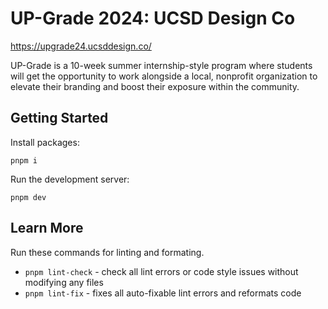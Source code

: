 # UP-Grade 2024: UCSD Design Co

https://upgrade24.ucsddesign.co/

UP-Grade is a 10-week summer internship-style program where students will get the opportunity to work alongside a local, nonprofit organization to elevate their branding and boost their exposure within the community.

## Getting Started

Install packages:

```
pnpm i
```

Run the development server:

```
pnpm dev
```

## Learn More

Run these commands for linting and formating.

- `pnpm lint-check` - check all lint errors or code style issues without modifying any files
- `pnpm lint-fix` - fixes all auto-fixable lint errors and reformats code
